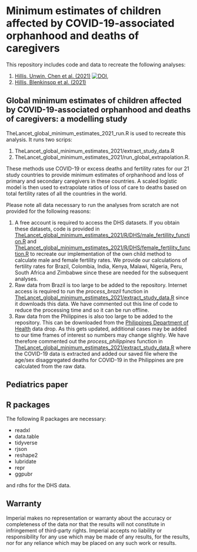 # Minimum estimates of children affected by COVID-19-associated orphanhood and deaths of caregivers

This repository includes code and data to recreate the following analyses:
1) [Hillis, Unwin, Chen et al. (2021)](http://www.thelancet.com/journals/lancet/article/PIIS0140-6736(21)01253-8/fulltext) [![DOI](https://zenodo.org/badge/360452208.svg)](https://zenodo.org/badge/latestdoi/360452208),
2) [Hillis, Blenkinsop et al. (2021)]()

## Global minimum estimates of children affected by COVID-19-associated orphanhood and deaths of caregivers: a modelling study

TheLancet_global_minimum_estimates_2021_run.R is used to recreate this analysis.  It runs two scrips:
1) TheLancet_global_minimum_estimates_2021/extract_study_data.R
2) TheLancet_global_minimum_estimates_2021/run_global_extrapolation.R.

These methods use COVID-19 or excess deaths and fertility rates for our 21 study countries to provide minimum estimates of orphanhood and loss of primary and secondary caregivers in these countries.  A scaled logistic model is then used to extrapolate ratios of loss of care to deaths based on total fertility rates of all the countries in the world.

Please note all data necessary to run the analyses from scratch are not provided for the following reasons:
1) A free account is required to access the DHS datasets.  If you obtain these datasets, code is provided in [TheLancet_global_minimum_estimates_2021/R/DHS/male_fertillity_function.R](TheLancet_global_minimum_estimates_2021/R/DHS/male_fertility_function.R) and [TheLancet_global_minimum_estimates_2021/R/DHS/female_fertility_function.R](TheLancet_global_minimum_estimates_2021/R/DHS/female_fertility_function.R) to recreate our implementation of the own child method to calculate male and female fertility rates.  We provide our calculations of fertility rates for Brazil, Colombia, India, Kenya, Malawi, Nigeria, Peru, South Africa and Zimbabwe since these are needed for the subsequent analyses.
2) Raw data from Brazil is too large to be added to the repository.  Internet access is required to run the *process_brazil* function in [TheLancet_global_minimum_estimates_2021/extract_study_data.R](TheLancet_global_minimum_estimates_2021/extract_study_data.R) since it downloads this data.  We have commented out this line of code to reduce the processing time and so it can be run offline.
3) Raw data from the Philippines is also too large to be added to the repository.  This can be downloaded from the [Philippines Department of Health](https://doh.gov.ph/covid19tracker) data drop. As this gets updated, additional cases may be added to our time frames of interest so numbers may change slightly.  We have therefore commented out the *process_philippines* function in [TheLancet_global_minimum_estimates_2021/extract_study_data.R](TheLancet_global_minimum_estimates_2021/extract_study_data.R) where the COVID-19 data is extracted and added our saved file where the age/sex disaggregated deaths for COVID-19 in the Philippines are pre calculated from the raw data.

## Pediatrics paper

## R packages
The following R packages are necessary:
- readxl
- data.table
- tidyverse
- rjson
- reshape2
- lubridate
- repr
- ggpubr

and rdhs for the DHS data.

## Warranty
Imperial makes no representation or warranty about the accuracy or completeness of the data nor that the results will not constitute in infringement of third-party rights. Imperial accepts no liability or responsibility for any use which may be made of any results, for the results, nor for any reliance which may be placed on any such work or results.
